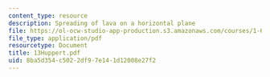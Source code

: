 ```yaml
---
content_type: resource
description: Spreading of lava on a horizontal plane
file: https://ol-ocw-studio-app-production.s3.amazonaws.com/courses/1-63-advanced-fluid-dynamics-of-the-environment-fall-2002/8ba5d354c5022df97e141d12008e27f2_13Huppert.pdf
file_type: application/pdf
resourcetype: Document
title: 13Huppert.pdf
uid: 8ba5d354-c502-2df9-7e14-1d12008e27f2
---
```


